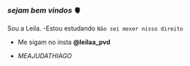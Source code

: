 ### _sejam bem vindos_ 🫀

Sou a Leila.
-Estou estudando
`Não sei mexer nisso direito`
- Me sigam no insta **@leilaa_pvd**
 
- *MEAJUDATHIAGO*
